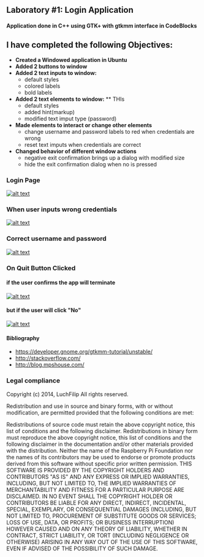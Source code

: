   <div id="readme" class="blob instapaper_body">
    <article class="markdown-body entry-content" itemprop="mainContentOfPage"><h1>
<a name="laboratory-1-login-application" class="anchor" href="#laboratory-1-login-application"><span class="octicon octicon-link"></span></a>Laboratory #1: Login Application</h1>

<h4>
<a name="application-done-in-c-using-gtk-with-gtkmm-interface-in-codeblocks" class="anchor" href="#application-done-in-c-using-gtk-with-gtkmm-interface-in-codeblocks"><span class="octicon octicon-link"></span></a>Application done in C++ using GTK+ with gtkmm interface in CodeBlocks</h4>

<h2>
<a name="i-have-completed-the-following-objectives" class="anchor" href="#i-have-completed-the-following-objectives"><span class="octicon octicon-link"></span></a>I have completed the following Objectives:</h2>

<ul>
<li><b>Created a Windowed application in Ubuntu</b></li>
<li>
<b>Added 2 buttons to window</b> </li>
<li>
<b>Added 2 text inputs to window: </b> 

<ul>
<li>default styles</li>
<li>colored labels</li>
<li>bold labels</li>
</ul>
</li>
<li>
<b>Added 2 text elements to window:</b> 
** THIs 
<ul>
<li>default styles</li>
<li>added hint(markup)</li>
<li>modified text imput type (password)</li>
</ul>
</li>
<li>
<b>Made elements to interact or change other elements</b>

<ul>
<li>change username and password labels to red when credentials are wrong</li>
<li>reset text imputs when credentials are correct</li>
</ul>
</li>
<li>
<b>Changed behavior of different window actions</b>

<ul>
<li>negative exit confirmation brings up a dialog with modified size</li>
<li>hide the exit confirmation dialog when no is pressed</li>
</ul>
</li>
</ul><h3>
<a name="login-page" class="anchor" href="#login-page"><span class="octicon octicon-link"></span></a>Login Page</h3>

<p><a href="https://github-camo.global.ssl.fastly.net/659cb45eaa8e6e32d6f96969785edbd519d0887c/68747470733a2f2f646c2e64726f70626f7875736572636f6e74656e742e636f6d2f752f3130343537333536362f53637265656e73686f7425323066726f6d253230323031342d30322d31362532303230253341323625334132342e706e67" target="_blank"><img src="https://github-camo.global.ssl.fastly.net/659cb45eaa8e6e32d6f96969785edbd519d0887c/68747470733a2f2f646c2e64726f70626f7875736572636f6e74656e742e636f6d2f752f3130343537333536362f53637265656e73686f7425323066726f6d253230323031342d30322d31362532303230253341323625334132342e706e67" alt="alt text" title="Main Login Window" data-canonical-src="https://dl.dropboxusercontent.com/u/104573566/Screenshot%20from%202014-02-16%2020%3A26%3A24.png" style="max-width:100%;"></a></p>

<h3>
<a name="when-user-inputs-wrong-credentials" class="anchor" href="#when-user-inputs-wrong-credentials"><span class="octicon octicon-link"></span></a>When user inputs wrong credentials</h3>

<p><a href="https://github-camo.global.ssl.fastly.net/f56f02fd3ff827da94df45b20ab83ebff9b56d2e/68747470733a2f2f646c2e64726f70626f7875736572636f6e74656e742e636f6d2f752f3130343537333536362f53637265656e73686f7425323066726f6d253230323031342d30322d31362532303230253341343025334135302e706e67" target="_blank"><img src="https://github-camo.global.ssl.fastly.net/f56f02fd3ff827da94df45b20ab83ebff9b56d2e/68747470733a2f2f646c2e64726f70626f7875736572636f6e74656e742e636f6d2f752f3130343537333536362f53637265656e73686f7425323066726f6d253230323031342d30322d31362532303230253341343025334135302e706e67" alt="alt text" title="Wrong Credentials" data-canonical-src="https://dl.dropboxusercontent.com/u/104573566/Screenshot%20from%202014-02-16%2020%3A40%3A50.png" style="max-width:100%;"></a></p>

<h3>
<a name="correct-username-and-password" class="anchor" href="#correct-username-and-password"><span class="octicon octicon-link"></span></a>Correct username and password</h3>

<p><a href="https://github-camo.global.ssl.fastly.net/9bc62bfe0e8a8631081bf3e7bee5b7f72a9e4e96/68747470733a2f2f646c2e64726f70626f7875736572636f6e74656e742e636f6d2f752f3130343537333536362f53637265656e73686f7425323066726f6d253230323031342d30322d31362532303230253341323725334134362e706e67" target="_blank"><img src="https://github-camo.global.ssl.fastly.net/9bc62bfe0e8a8631081bf3e7bee5b7f72a9e4e96/68747470733a2f2f646c2e64726f70626f7875736572636f6e74656e742e636f6d2f752f3130343537333536362f53637265656e73686f7425323066726f6d253230323031342d30322d31362532303230253341323725334134362e706e67" alt="alt text" title="Login Successfully" data-canonical-src="https://dl.dropboxusercontent.com/u/104573566/Screenshot%20from%202014-02-16%2020%3A27%3A46.png" style="max-width:100%;"></a></p>

<h3>
<a name="on-quit-button-clicked" class="anchor" href="#on-quit-button-clicked"><span class="octicon octicon-link"></span></a>On Quit Button Clicked</h3>

<h4>
<a name="if-the-user-confirms-the-app-will-terminate" class="anchor" href="#if-the-user-confirms-the-app-will-terminate"><span class="octicon octicon-link"></span></a>if the user confirms the app will terminate</h4>

<p><a href="https://github-camo.global.ssl.fastly.net/8f720e74570f2ea2c25fd1fd2232b784e68d973a/68747470733a2f2f646c2e64726f70626f7875736572636f6e74656e742e636f6d2f752f3130343537333536362f53637265656e73686f7425323066726f6d253230323031342d30322d31362532303230253341323725334135392e706e67" target="_blank"><img src="https://github-camo.global.ssl.fastly.net/8f720e74570f2ea2c25fd1fd2232b784e68d973a/68747470733a2f2f646c2e64726f70626f7875736572636f6e74656e742e636f6d2f752f3130343537333536362f53637265656e73686f7425323066726f6d253230323031342d30322d31362532303230253341323725334135392e706e67" alt="alt text" title="Quit Confirmation" data-canonical-src="https://dl.dropboxusercontent.com/u/104573566/Screenshot%20from%202014-02-16%2020%3A27%3A59.png" style="max-width:100%;"></a></p>

<h4>
<a name="but-if-the-user-will-click-no" class="anchor" href="#but-if-the-user-will-click-no"><span class="octicon octicon-link"></span></a>but if the user will click "No"</h4>

<p><a href="https://github-camo.global.ssl.fastly.net/fc263c490509a5dad805f888264ac7a166f37a09/68747470733a2f2f646c2e64726f70626f7875736572636f6e74656e742e636f6d2f752f3130343537333536362f53637265656e73686f7425323066726f6d253230323031342d30322d31362532303230253341323825334131332e706e67" target="_blank"><img src="https://github-camo.global.ssl.fastly.net/fc263c490509a5dad805f888264ac7a166f37a09/68747470733a2f2f646c2e64726f70626f7875736572636f6e74656e742e636f6d2f752f3130343537333536362f53637265656e73686f7425323066726f6d253230323031342d30322d31362532303230253341323825334131332e706e67" alt="alt text" title="No Clicked" data-canonical-src="https://dl.dropboxusercontent.com/u/104573566/Screenshot%20from%202014-02-16%2020%3A28%3A13.png" style="max-width:100%;"></a></p>

<h4>
<a name="bibliography" class="anchor" href="#bibliography"><span class="octicon octicon-link"></span></a>Bibliography</h4>

<ul>
<li><a href="https://developer.gnome.org/gtkmm-tutorial/unstable/">https://developer.gnome.org/gtkmm-tutorial/unstable/</a></li>
<li><a href="http://stackoverflow.com/">http://stackoverflow.com/</a></li>
<li><a href="http://blog.mpshouse.com/">http://blog.mpshouse.com/</a></li>
</ul><h3>
<a name="legal-compliance" class="anchor" href="#legal-compliance"><span class="octicon octicon-link"></span></a>Legal compliance</h3>

<p>Copyright (c) 2014, LuchFilip
All rights reserved.</p>

<p>Redistribution and use in source and binary forms, with or without modification, are permitted provided that the following conditions are met:</p>

<p>Redistributions of source code must retain the above copyright notice, this list of conditions and the following disclaimer.
Redistributions in binary form must reproduce the above copyright notice, this list of conditions and the following disclaimer in the documentation and/or other materials provided with the distribution.
Neither the name of the Raspberry Pi Foundation nor the names of its contributors may be used to endorse or promote products derived from this software without specific prior written permission.
THIS SOFTWARE IS PROVIDED BY THE COPYRIGHT HOLDERS AND CONTRIBUTORS "AS IS" AND ANY EXPRESS OR IMPLIED WARRANTIES, INCLUDING, BUT NOT LIMITED TO, THE IMPLIED WARRANTIES OF MERCHANTABILITY AND FITNESS FOR A PARTICULAR PURPOSE ARE DISCLAIMED. IN NO EVENT SHALL THE COPYRIGHT HOLDER OR CONTRIBUTORS BE LIABLE FOR ANY DIRECT, INDIRECT, INCIDENTAL, SPECIAL, EXEMPLARY, OR CONSEQUENTIAL DAMAGES (INCLUDING, BUT NOT LIMITED TO, PROCUREMENT OF SUBSTITUTE GOODS OR SERVICES; LOSS OF USE, DATA, OR PROFITS; OR BUSINESS INTERRUPTION) HOWEVER CAUSED AND ON ANY THEORY OF LIABILITY, WHETHER IN CONTRACT, STRICT LIABILITY, OR TORT (INCLUDING NEGLIGENCE OR OTHERWISE) ARISING IN ANY WAY OUT OF THE USE OF THIS SOFTWARE, EVEN IF ADVISED OF THE POSSIBILITY OF SUCH DAMAGE.</p></article>
  </div>

  </div>
</div>

